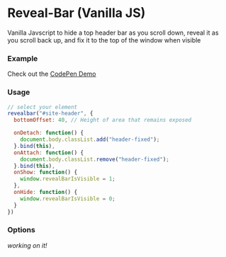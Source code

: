 # Reveal-Bar (Vanilla JS)

Vanilla Javscript to hide a top header bar as you scroll down, reveal it as you scroll back up, and fix it to the top of the window when visible

### Example

Check out the [CodePen Demo](https://forc.ir/2kWOXcQ)

### Usage

```Javascript
// select your element
revealbar("#site-header", {
  bottomOffset: 40, // Height of area that remains exposed

  onDetach: function() {
    document.body.classList.add("header-fixed");
  }.bind(this),
  onAttach: function() {
    document.body.classList.remove("header-fixed");
  }.bind(this),
  onShow: function() {
    window.revealBarIsVisible = 1;
  },
  onHide: function() {
    window.revealBarIsVisible = 0;
  }
})
```

### Options

_working on it!_
